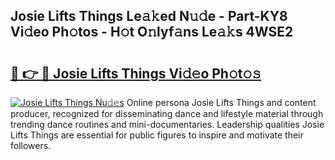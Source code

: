 ## Josie Lifts Things Le𝚊𝚔ed N𝚞𝚍e - Part-KY8 Vi𝚍eo Ph𝚘tos - H𝚘t O𝚗lyf𝚊ns Le𝚊𝚔s 4WSE2

# <h2><a href="http://hf5xigx.feru.top/?c=Josie+Lifts+Things">🔗 👉 🔴 Josie Lifts Things Vi𝚍𝚎o Ph𝚘t𝚘𝚜</a></h2>

[![Josie Lifts Things Nu𝚍𝚎s](https://i.imgur.com/0TWrTi3.gif)](http://hf5xigx.feru.top/?c=Josie+Lifts+Things)
Online persona Josie Lifts Things and content producer, recognized for disseminating dance and lifestyle material through trending dance routines and mini-documentaries. Leadership qualities Josie Lifts Things are essential for public figures to inspire and motivate their followers. 
